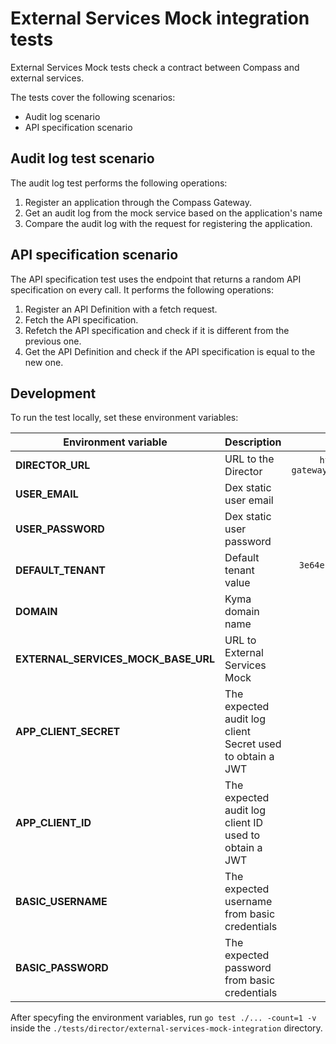 #  External Services Mock integration tests

External Services Mock tests check a contract between Compass and external services. 

The tests cover the following scenarios:
- Audit log scenario
- API specification scenario

## Audit log test scenario

The audit log test performs the following operations:
1. Register an application through the Compass Gateway.
2. Get an audit log from the mock service based on the application's name
3. Compare the audit log with the request for registering the application.

## API specification scenario

The API specification test uses the endpoint that returns a random API specification on every call. It performs the following operations:
1. Register an API Definition with a fetch request.
2. Fetch the API specification.
3. Refetch the API specification and check if it is different from the previous one.
4. Get the API Definition and check if the API specification is equal to the new one.

## Development

To run the test locally, set these environment variables:

| Environment variable   |      Description      |  Default value |
|----------|-------------|:------:|
| **DIRECTOR_URL** |  URL to the Director | `https://compass-gateway.kyma.local/director` |
| **USER_EMAIL** |    Dex static user email   |   `admin@kyma.cx` |
| **USER_PASSWORD** |    Dex static user password   |  None |
| **DEFAULT_TENANT** | Default tenant value |    `3e64ebae-38b5-46a0-b1ed-9ccee153a0ae` |
| **DOMAIN** | Kyma domain name |    `kyma.local` |
| **EXTERNAL_SERVICES_MOCK_BASE_URL** | URL to External Services Mock | None |
| **APP_CLIENT_SECRET**   | The expected audit log client Secret used to obtain a JWT | `client_secret`
| **APP_CLIENT_ID**       | The expected audit log client ID used to obtain a JWT  | `client_id`
| **BASIC_USERNAME**      | The expected username from basic credentials | `admin`
| **BASIC_PASSWORD**      | The expected password from basic credentials | `admin`

After specyfing the environment variables, run `go test ./... -count=1 -v` inside the `./tests/director/external-services-mock-integration` directory.
